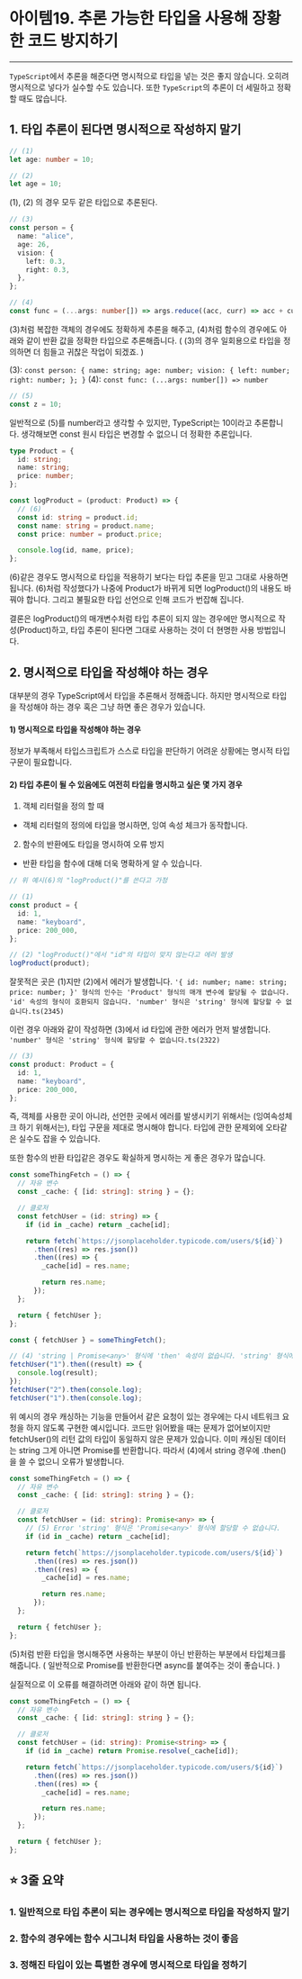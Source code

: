 # **아이템19. 추론 가능한 타입을 사용해 장황한 코드 방지하기**

<hr/>

`TypeScript`에서 추론을 해준다면 명시적으로 타입을 넣는 것은 좋지 않습니다.
오히려 명시적으로 넣다가 실수할 수도 있습니다.
또한 `TypeScript`의 추론이 더 세밀하고 정확할 때도 많습니다.

## 1. 타입 추론이 된다면 명시적으로 작성하지 말기

```ts
// (1)
let age: number = 10;

// (2)
let age = 10;
```

(1), (2) 의 경우 모두 같은 타입으로 추론된다.

```ts
// (3)
const person = {
  name: "alice",
  age: 26,
  vision: {
    left: 0.3,
    right: 0.3,
  },
};

// (4)
const func = (...args: number[]) => args.reduce((acc, curr) => acc + curr);
```

(3)처럼 복잡한 객체의 경우에도 정확하게 추론을 해주고, (4)처럼 함수의 경우에도 아래와 같이 반환 값을 정확한 타입으로 추론해줍니다.
( (3)의 경우 일회용으로 타입을 정의하면 더 힘들고 귀찮은 작업이 되겠죠. )

(3): `const person: {
    name: string;
    age: number;
    vision: {
        left: number;
        right: number;
    };
}`
(4): `const func: (...args: number[]) => number`

```ts
// (5)
const z = 10;
```

일반적으로 (5)를 number라고 생각할 수 있지만, TypeScript는 10이라고 추론합니다.
생각해보면 const 원시 타입은 변경할 수 없으니 더 정확한 추론입니다.

```ts
type Product = {
  id: string;
  name: string;
  price: number;
};

const logProduct = (product: Product) => {
  // (6)
  const id: string = product.id;
  const name: string = product.name;
  const price: number = product.price;

  console.log(id, name, price);
};
```

(6)같은 경우도 명시적으로 타입을 적용하기 보다는 타입 추론을 믿고 그대로 사용하면 됩니다.
(6)처럼 작성했다가 나중에 Product가 바뀌게 되면 logProduct()의 내용도 바꿔야 합니다.
그리고 불필요한 타입 선언으로 인해 코드가 번잡해 집니다.

결론은 logProduct()의 매개변수처럼 타입 추론이 되지 않는 경우에만 명시적으로 작성(Product)하고, 타입 추론이 된다면 그대로 사용하는 것이 더 현명한 사용 방법입니다.

## 2. 명시적으로 타입을 작성해야 하는 경우

대부분의 경우 TypeScript에서 타입을 추론해서 정해줍니다.
하지만 명시적으로 타입을 작성해야 하는 경우 혹은 그냥 하면 좋은 경우가 있습니다.

#### 1) 명시적으로 타입을 작성해야 하는 경우

정보가 부족해서 타입스크립트가 스스로 타입을 판단하기 어려운 상황에는 명시적 타입 구문이 필요합니다.

#### 2) 타입 추론이 될 수 있음에도 여전히 타입을 명시하고 싶은 몇 가지 경우

1. 객체 리터럴을 정의 할 때

- 객체 리터럴의 정의에 타입을 명시하면, 잉여 속성 체크가 동작합니다.

2. 함수의 반환에도 타입을 명시하여 오류 방지

- 반환 타입을 함수에 대해 더욱 명확하게 알 수 있습니다.

```ts
// 위 예시(6)의 "logProduct()"를 쓴다고 가정

// (1)
const product = {
  id: 1,
  name: "keyboard",
  price: 200_000,
};

// (2) "logProduct()"에서 "id"의 타입이 맞지 않는다고 에러 발생
logProduct(product);
```

잘못적은 곳은 (1)지만 (2)에서 에러가 발생합니다.
`'{ id: number; name: string; price: number; }' 형식의 인수는 'Product' 형식의 매개 변수에 할당될 수 없습니다.
  'id' 속성의 형식이 호환되지 않습니다.
    'number' 형식은 'string' 형식에 할당할 수 없습니다.ts(2345)`

이런 경우 아래와 같이 작성하면 (3)에서 id 타입에 관한 에러가 먼저 발생합니다.
`'number' 형식은 'string' 형식에 할당할 수 없습니다.ts(2322)`

```ts
// (3)
const product: Product = {
  id: 1,
  name: "keyboard",
  price: 200_000,
};
```

즉, 객체를 사용한 곳이 아니라, 선언한 곳에서 에러를 발생시키기 위해서는 (잉여속성체크 하기 위해서는), 타입 구문을 제대로 명시해야 합니다. 타입에 관한 문제외에 오타같은 실수도 잡을 수 있습니다.

또한 함수의 반환 타입같은 경우도 확실하게 명시하는 게 좋은 경우가 많습니다.

```ts
const someThingFetch = () => {
  // 자유 변수
  const _cache: { [id: string]: string } = {};

  // 클로저
  const fetchUser = (id: string) => {
    if (id in _cache) return _cache[id];

    return fetch(`https://jsonplaceholder.typicode.com/users/${id}`)
      .then((res) => res.json())
      .then((res) => {
        _cache[id] = res.name;

        return res.name;
      });
  };

  return { fetchUser };
};

const { fetchUser } = someThingFetch();

// (4) 'string | Promise<any>' 형식에 'then' 속성이 없습니다. 'string' 형식에 'then' 속성이 없습니다.ts(2339)
fetchUser("1").then((result) => {
  console.log(result);
});
fetchUser("2").then(console.log);
fetchUser("1").then(console.log);
```

위 예시의 경우 캐싱하는 기능을 만들어서 같은 요청이 있는 경우에는 다시 네트워크 요청을 하지 않도록 구현한 예시입니다.
코드만 읽어봤을 때는 문제가 없어보이지만 fetchUser()의 리턴 값의 타입이 동일하지 않은 문제가 있습니다.
이미 캐싱된 데이터는 string 그게 아니면 Promise<any>를 반환합니다.
따라서 (4)에서 string 경우에 .then()을 쓸 수 없으니 오류가 발생합니다.

```ts
const someThingFetch = () => {
  // 자유 변수
  const _cache: { [id: string]: string } = {};

  // 클로저
  const fetchUser = (id: string): Promise<any> => {
    // (5) Error 'string' 형식은 'Promise<any>' 형식에 할당할 수 없습니다.
    if (id in _cache) return _cache[id];

    return fetch(`https://jsonplaceholder.typicode.com/users/${id}`)
      .then((res) => res.json())
      .then((res) => {
        _cache[id] = res.name;

        return res.name;
      });
  };

  return { fetchUser };
};
```

(5)처럼 반환 타입을 명시해주면 사용하는 부분이 아닌 반환하는 부분에서 타입체크를 해줍니다.
( 일반적으로 Promise를 반환한다면 async를 붙여주는 것이 좋습니다. )

실질적으로 이 오류를 해결하려면 아래와 같이 하면 됩니다.

```ts
const someThingFetch = () => {
  // 자유 변수
  const _cache: { [id: string]: string } = {};

  // 클로저
  const fetchUser = (id: string): Promise<string> => {
    if (id in _cache) return Promise.resolve(_cache[id]);

    return fetch(`https://jsonplaceholder.typicode.com/users/${id}`)
      .then((res) => res.json())
      .then((res) => {
        _cache[id] = res.name;

        return res.name;
      });
  };

  return { fetchUser };
};
```

## ⭐️ 3줄 요약

### 1. 일반적으로 타입 추론이 되는 경우에는 명시적으로 타입을 작성하지 말기

### 2. 함수의 경우에는 함수 시그니처 타입을 사용하는 것이 좋음

### 3. 정해진 타입이 있는 특별한 경우에 명시적으로 타입을 정하기
